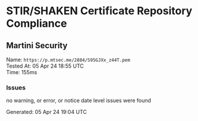 # STIR/SHAKEN Certificate Repository Compliance

## Martini Security

Name: `https://p.mtsec.me/2884/S95GJXx_z44T.pem`\
Tested At: 05 Apr 24 18:55 UTC\
Time: 155ms

### Issues

no warning, or error, or notice date level issues were found

Generated: 05 Apr 24 19:04 UTC
